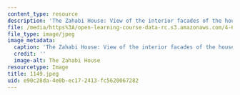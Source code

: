 ```yaml
---
content_type: resource
description: 'The Zahabi House: View of the interior facades of the house.'
file: /media/https%3A/open-learning-course-data-rc.s3.amazonaws.com/4-615-the-architecture-of-cairo-spring-2002/e90c28da4e0bec172413fc5620067282_1149.jpeg
file_type: image/jpeg
image_metadata:
  caption: 'The Zahabi House: View of the interior facades of the house.'
  credit: ''
  image-alt: The Zahabi House
resourcetype: Image
title: 1149.jpeg
uid: e90c28da-4e0b-ec17-2413-fc5620067282
---
```


